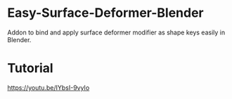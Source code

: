 # Easy-Surface-Deformer-Blender
Addon to bind and apply surface deformer modifier as shape keys easily in Blender.
# Tutorial
https://youtu.be/IYbsI-9vyIo
